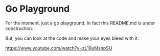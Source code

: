 # Go Playground

For the moment, just a go playground.
In fact this README.md is under construction.

But, you can look at the code and make your eyes bleed with it.

https://www.youtube.com/watch?v=zL19uMsnpSU
